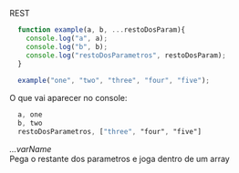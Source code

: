 REST

```  javascript
  function example(a, b, ...restoDosParam){
    console.log("a", a);
    console.log("b", b);
    console.log("restoDosParametros", restoDosParam); 
  }
  
  example("one", "two", "three", "four", "five");

```

O que vai aparecer no console:

``` css
  a, one
  b, two
  restoDosParametros, ["three", "four", "five"]

```


_...varName_ <br>
Pega o restante dos parametros e joga dentro de um array
